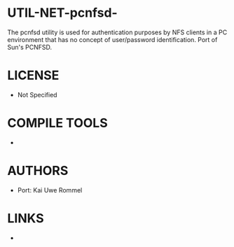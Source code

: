 # UTIL-NET-pcnfsd-
The pcnfsd utility is used for authentication purposes by NFS clients in a PC environment that has no concept of user/password identification. Port of Sun's PCNFSD.

LICENSE
===============
* Not Specified

COMPILE TOOLS
===============
*
 
AUTHORS
===============
* Port: Kai Uwe Rommel 

LINKS
===============
* 
